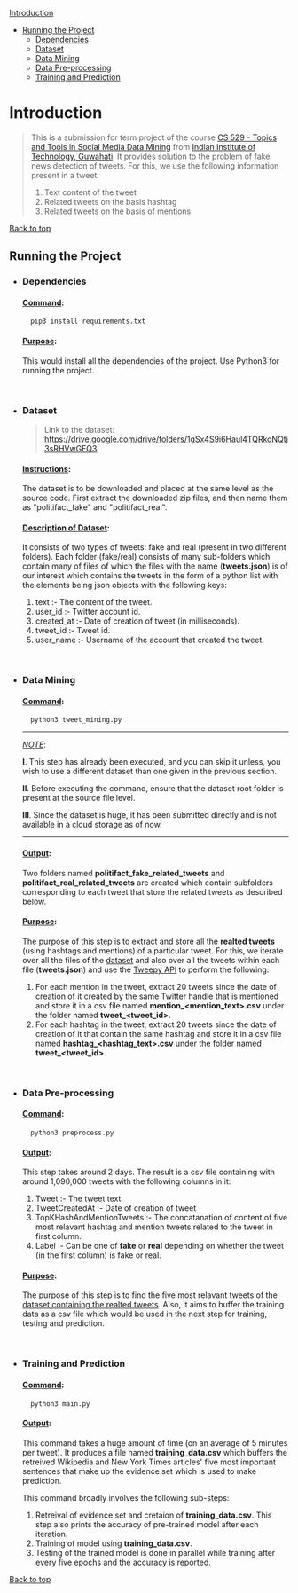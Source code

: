 [Introduction](#introduction)
  * [Running the Project](#running-the-project)
      - [Dependencies](#dependencies)
      - [Dataset](#dataset)
      - [Data Mining](#data-mining)
      - [Data Pre-processing](#data-pre-processing)
      - [Training and Prediction](#training-and-prediction)
  <!--
  * [Model Overview](#model-overview)
      - [Flowchart](#flowchart)
  * [Source Code Overview](#source-code-overview)
  * [What did the project acheive](#what-did-the-project-acheive)
  * [Further Scope](#further-scope)
  * [👤 Authors](#👤-authors)
  * [🤝 Contributing](#🤝-contributing)
  * [Show your support](#show-your-support)
  * [Acknowledgments](#acknowledgments)
   -->

<!-- Screenshot Example -->
<!-- ![screenshot](./screenshots/Sprint_3.png) -->
# Introduction

> This is a submission for term project of the course [CS 529 - Topics and Tools in Social Media Data Mining](https://www.iitg.ac.in/cse/course-list.php?id=CS529) from [Indian Institute of Technology, Guwahati](https://iitg.ac.in/). It provides solution to the problem of fake news detection of tweets. For this, we use the following information present in a tweet:
> 1. Text content of the tweet
> 2. Related tweets on the basis hashtag
> 3. Related tweets on the basis of mentions
> 
[Back to top](#)

## Running the Project

- ### Dependencies
    #### <u>Command</u>:
        pip3 install requirements.txt

    #### <u>Purpose</u>:
    This would install all the dependencies of the project. Use Python3 for running the project.

<br>

- ### Dataset
    > Link to the dataset: https://drive.google.com/drive/folders/1gSx4S9i6Haul4TQRkoNQtj3sRHVwGFQ3

    #### <u>Instructions</u>:
    The dataset is to be downloaded and placed at the same level as the source code. First extract the downloaded zip files, and then name them as "politifact_fake" and "politifact_real".
    
    #### <u>Description of Dataset</u>:
    It consists of two types of tweets: fake and real (present in two different folders). Each folder (fake/real) consists of many sub-folders which contain many of files of which the files with the name (**tweets.json**) is of our interest which contains the tweets in the form of a python list with the elements being json objects with the following keys:
    1. text :- The content of the tweet.
    2. user_id :- Twitter account id.
    3. created_at :- Date of creation of tweet (in milliseconds).
    4. tweet_id :- Tweet id.
    5. user_name :- Username of the account that created the tweet.

<br>

- ### Data Mining
    #### <u>Command</u>:
        python3 tweet_mining.py

    ---
    <u>*NOTE*</u>:

    **I**. This step has already been executed, and you can skip it unless, you wish to use a different dataset than one given in the previous section.

    **II**. Before executing the command, ensure that the dataset root folder is present at the source file level.

    **III**. Since the dataset is huge, it has been submitted directly and is not available in a cloud storage as of now.

    ---

    #### <u>Output</u>:
    Two folders named **politifact_fake_related_tweets** and **politifact_real_related_tweets** are created which contain subfolders corresponding to each tweet that store the related tweets as described below.

    #### <u>Purpose</u>:
    The purpose of this step is to extract and store all the **realted tweets** (using hashtags and mentions) of a particular tweet. For this, we iterate over all the files of the [dataset](#dataset) and also over all the tweets within each file (**tweets.json**) and use the [Tweepy API](https://github.com/tweepy/tweepy) to perform the following:
    1. For each mention in the tweet, extract 20 tweets since the date of creation of it created by the same Twitter handle that is mentioned and store it in a csv file named **mention_<mention_text>.csv** under the folder named **tweet_<tweet_id>**.
    2. For each hashtag in the tweet, extract 20 tweets since the date of creation of it that contain the same hashtag and store it in a csv file named **hashtag_<hashtag_text>.csv** under the folder named **tweet_<tweet_id>**.

<br>

- ### Data Pre-processing
    #### <u>Command</u>:
        python3 preprocess.py

    #### <u>Output</u>:
    This step takes around 2 days. The result is a csv file containing with around 1,090,000 tweets with the following columns in it:
    1. Tweet :- The tweet text.
    2. TweetCreatedAt :- Date of creation of tweet
    3. TopKHashAndMentionTweets :- The concatanation of content of five most relavant hashtag and mention tweets related to the tweet in first column.
    4. Label :- Can be one of **fake** or **real** depending on whether the tweet (in the first column) is fake or real.

    #### <u>Purpose</u>:
    The purpose of this step is to find the five most relavant tweets of the [dataset containing the realted tweets](#data-mining). Also, it aims to buffer the training data as a csv file which would be used in the next step for training, testing and prediction.

<br>

- ### Training and Prediction
    #### <u>Command</u>:
        python3 main.py

    #### <u>Output</u>:
    This command takes a huge amount of time (on an average of 5 minutes per tweet). It produces a file named **training_data.csv** which buffers the retreived Wikipedia and New York Times articles' five most important sentences that make up the evidence set which is used to make prediction.

    This command broadly involves the following sub-steps:
    1. Retreival of evidence set and cretaion of **training_data.csv**. This step also prints the accuracy of pre-trained model after each iteration.
    2. Training of model using **training_data.csv**.
    3. Testing of the trained model is done in parallel while training after every five epochs and the accuracy is reported.

[Back to top](#)

<!--
## Model Overview
- ### Flowchart

[Back to top](#)

## Source Code Overview

[Back to top](#)

## What did the project acheive

[Back to top](#)

## Further Scope

[Back to top](#)

## 👤 Authors

- GitHub: [@sksingh1202](https://github.com/sksingh1202)
- LinkedIn: [saket-kum-singh](https://www.linkedin.com/in/saket-kum-singh/)

## 🤝 Contributing

**Although** this was an **term** project and there are just a few contributors right now (as of May 2022), we are **open to contributions**, issues, and  requests in the **future**!

[Back to top](#)

## Show your support

Give a ⭐️ (at the top right of this web-page) if you like this project!

## Acknowledgments

- **Authors** of the well-documented **frameworks**, **libraries**, and **APIs** which were used to build the project
- **Mentors** from the **Microsoft Team** who guided and more importantly kept **motivating** me throughout the entire journey of the project
- **Coding buddies** with whom I could discuss the **bugs** and **fixtures**
- **Family**, for their **moral** support and help in **testing** this product without which the outcome was improbable
- **Special** Thanks to **Ace Hacker** and **Microsoft** for all the support and for giving such a wonderful **opportunity to learn** in the form of **Engage 2021**
- **Thanks** to **every** individual who directly (or indirectly) helped me build this wonderful project

[Back to top](#)

---
OLD README
1. run "python3 preprocess.py"   - takes around 2 days - will result in a csv file with around 1090000 tweets
2. run "python3 main.py" - this will take a lot of time since it will first fetch the wiki and news articles for every tweet and estimated time is 5mins per tweet. After fetching the news articles and wikipedia docs, these will be stored in a csv file since this will be used for training purpose.

---
-->
